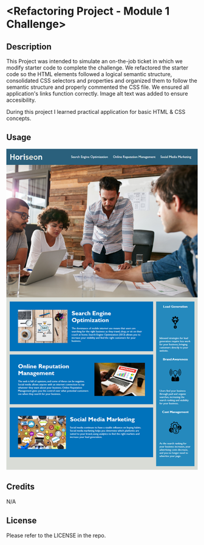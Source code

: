 # <Refactoring Project - Module 1 Challenge>

## Description

This Project was intended to simulate an on-the-job ticket in which we modify starter code to complete the challenge. We refactored the starter code so the HTML elements followed a logical semantic structure, consolidated CSS selectors and properties and organized them to follow the semantic structure and properly commented the CSS file. We ensured all application's links function correctly. Image alt text was added to ensure accesibility.

During this project I learned practical application for basic HTML & CSS concepts.


## Usage

![alt text](/assets/images/01-html-css-git-homework-demo.png)

## Credits

N/A

## License

Please refer to the LICENSE in the repo.